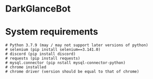 # DarkGlanceBot


# System requirements
    # Python 3.7.9 (may / may not support later versions of python)
    # selenium (pip install selenium==3.141.0)
    # discord (pip install discord)
    # requests (pip install requests)
    # mysql.connector (pip nstall mysql-connector-python)
    # chrome installed
    # chrome driver (version should be equal to that of chrome)
    
